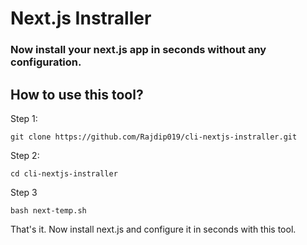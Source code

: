 # Next.js Instraller 
### Now install your next.js app in seconds without any configuration.

## How to use this tool?
Step 1:
```
git clone https://github.com/Rajdip019/cli-nextjs-instraller.git
```

Step 2: 
```
cd cli-nextjs-instraller
```

Step 3
```
bash next-temp.sh
```

That's it. Now install next.js and configure it in seconds with this tool.
